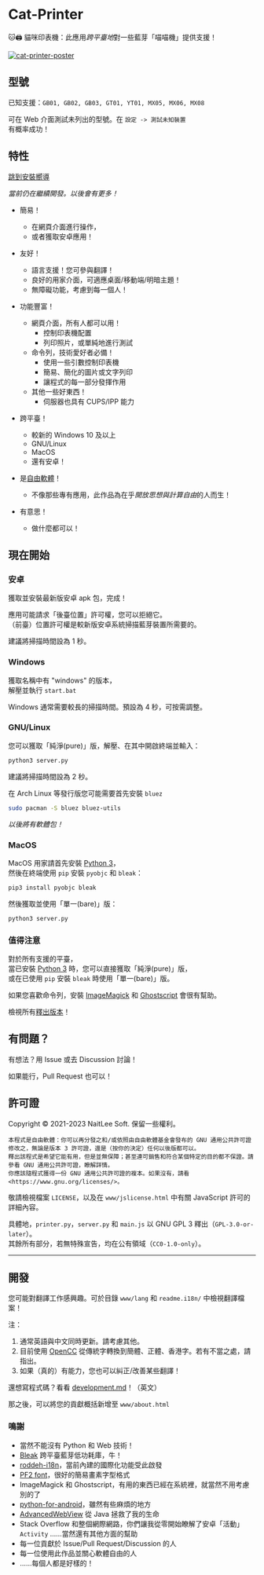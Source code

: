 
# Cat-Printer

🐱🖨 貓咪印表機：此應用*跨平臺地*對一些藍芽「喵喵機」提供支援！

[![cat-printer-poster](https://repository-images.githubusercontent.com/403563361/93e32942-856c-4552-a8b0-b03c0976a3a7)](https://repository-images.githubusercontent.com/403563361/93e32942-856c-4552-a8b0-b03c0976a3a7)

## 型號

已知支援：`GB01, GB02, GB03, GT01, YT01, MX05, MX06, MX08`

可在 Web 介面測試未列出的型號。在 `設定 -> 測試未知裝置`  
有概率成功！

## 特性

[跳到安裝嚮導](#現在開始)

*當前仍在繼續開發。以後會有更多！*

- 簡易！
  - 在網頁介面進行操作，
  - 或者獲取安卓應用！

- 友好！
  - 語言支援！您可參與翻譯！
  - 良好的用家介面，可適應桌面/移動端/明暗主題！
  - 無障礙功能，考慮到每一個人！

- 功能豐富！
  - 網頁介面，所有人都可以用！
    - 控制印表機配置
    - 列印照片，或單純地進行測試
  - 命令列，技術愛好者必備！
    - 使用一些引數控制印表機
    - 簡易、簡化的圖片或文字列印
    - 讓程式的每一部分發揮作用
  - 其他一些好東西！
    - 伺服器也具有 CUPS/IPP 能力

- 跨平臺！
  - 較新的 Windows 10 及以上
  - GNU/Linux
  - MacOS
  - 還有安卓！

- 是[自由軟體](https://www.gnu.org/philosophy/free-sw.html)！
  - 不像那些專有應用，此作品為在乎*開放思想與計算自由*的人而生！

- 有意思！
  - 做什麼都可以！

## 現在開始

### 安卓

獲取並安裝最新版安卓 apk 包，完成！

應用可能請求「後臺位置」許可權，您可以拒絕它。  
（前臺）位置許可權是較新版安卓系統掃描藍芽裝置所需要的。

建議將掃描時間設為 1 秒。

### Windows

獲取名稱中有 "windows" 的版本，  
解壓並執行 `start.bat`

Windows 通常需要較長的掃描時間。預設為 4 秒，可按需調整。

### GNU/Linux

您可以獲取「純淨(pure)」版，解壓、在其中開啟終端並輸入：  
```bash
python3 server.py
```

建議將掃描時間設為 2 秒。

在 Arch Linux 等發行版您可能需要首先安裝 `bluez`  
```bash
sudo pacman -S bluez bluez-utils
```

*以後將有軟體包！*

### MacOS

MacOS 用家請首先安裝 [Python 3](https://www.python.org/)，  
然後在終端使用 `pip` 安裝 `pyobjc` 和 `bleak`：
```bash
pip3 install pyobjc bleak
```

然後獲取並使用「單一(bare)」版：  
```bash
python3 server.py
```

### 值得注意

對於所有支援的平臺，  
當已安裝 [Python 3](https://www.python.org/) 時，您可以直接獲取「純淨(pure)」版，  
或在已使用 `pip` 安裝 `bleak` 時使用「單一(bare)」版。

如果您喜歡命令列，安裝 [ImageMagick](https://imagemagick.org/) 和 [Ghostscript](https://ghostscript.com/) 會很有幫助。

檢視所有[釋出版本](https://github.com/NaitLee/Cat-Printer/releases)！

## 有問題？

有想法？用 Issue 或去 Discussion 討論！

如果能行，Pull Request 也可以！

## 許可證

Copyright © 2021-2023 NaitLee Soft. 保留一些權利。

```
本程式是自由軟體：你可以再分發之和/或依照由自由軟體基金會發布的 GNU 通用公共許可證修改之，無論是版本 3 許可證，還是（按你的決定）任何以後版都可以。
釋出該程式是希望它能有用，但是並無保障；甚至連可銷售和符合某個特定的目的都不保證。請參看 GNU 通用公共許可證，瞭解詳情。
你應該隨程式獲得一份 GNU 通用公共許可證的複本。如果沒有，請看 <https://www.gnu.org/licenses/>。 
```

敬請檢視檔案 `LICENSE`，以及在 `www/jslicense.html` 中有關 JavaScript 許可的詳細內容。

具體地，`printer.py`，`server.py` 和 `main.js` 以 GNU GPL 3 釋出（`GPL-3.0-or-later`）。  
其餘所有部分，若無特殊宣告，均在公有領域（`CC0-1.0-only`）。

--------

## 開發

您可能對翻譯工作感興趣。可於目錄 `www/lang` 和 `readme.i18n/` 中檢視翻譯檔案！

注：
1. 通常英語與中文同時更新。請考慮其他。
2. 目前使用 [OpenCC](https://github.com/BYVoid/OpenCC) 從傳統字轉換到簡體、正體、香港字。若有不當之處，請指出。  
3. 如果（真的）有能力，您也可以糾正/改善某些翻譯！

還想寫程式碼？看看 [development.md](development.md)！（英文）

那之後，可以將您的貢獻概括新增至 `www/about.html`

### 鳴謝

- 當然不能沒有 Python 和 Web 技術！
- [Bleak](https://bleak.readthedocs.io/en/latest/) 跨平臺藍芽低功耗庫，牛！
- [roddeh-i18n](https://github.com/roddeh/i18njs)，當前內建的國際化功能受此啟發
- [PF2 font](http://grub.gibibit.com/New_font_format)，很好的簡易畫素字型格式
- ImageMagick 和 Ghostscript，有用的東西已經在系統裡，就當然不用考慮別的了
- [python-for-android](https://python-for-android.readthedocs.io/en/latest/)，雖然有些麻煩的地方
- [AdvancedWebView](https://github.com/delight-im/Android-AdvancedWebView) 從 Java 拯救了我的生命
- Stack Overflow 和整個網際網路，你們讓我從零開始瞭解了安卓「活動」 `Activity`
  ……當然還有其他方面的幫助
- 每一位貢獻於 Issue/Pull Request/Discussion 的人
- 每一位使用此作品並關心軟體自由的人
- ……每個人都是好樣的！
